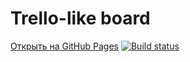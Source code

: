 # Trello-like board


[Открыть на GitHub Pages](https://vovazum.github.io/trello-like/)
[![Build status](https://ci.appveyor.com/api/projects/status/github/vovazum/trello-like?svg=true)](https://ci.appveyor.com/project/vovazum/trello-like)